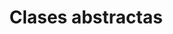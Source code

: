 ---
title: 'Clases abstractas'
description: 'Introducción a la Programación estructurada'
pubDate: 'Jul 08 2022'
---